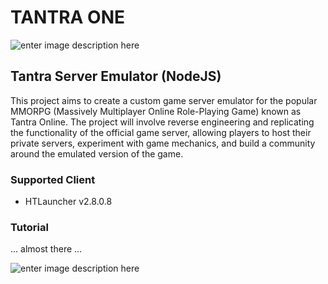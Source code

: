 # TANTRA ONE

![enter image description here](https://i.ytimg.com/vi/FnIFO22ubpE/hqdefault.jpg)

## Tantra Server Emulator (NodeJS)

This project aims to create a custom game server emulator for the popular MMORPG (Massively Multiplayer Online Role-Playing Game) known as Tantra Online. The project will involve reverse engineering and replicating the functionality of the official game server, allowing players to host their private servers, experiment with game mechanics, and build a community around the emulated version of the game.

### Supported Client

- HTLauncher v2.8.0.8

### Tutorial

... almost there ...

![enter image description here](https://matasumbar.com/wp-content/uploads/2019/06/under-construction.png)